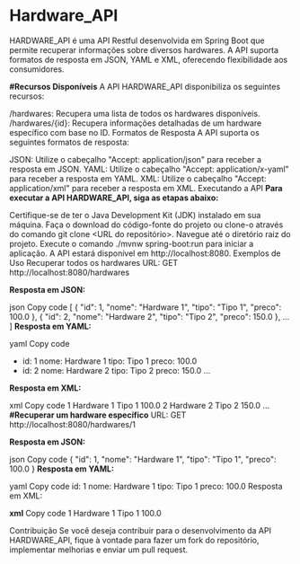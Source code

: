 # Hardware_API
HARDWARE_API é uma API Restful desenvolvida em Spring Boot que permite recuperar informações sobre diversos hardwares. A API suporta formatos de resposta em JSON, YAML e XML, oferecendo flexibilidade aos consumidores.

**#Recursos Disponíveis**
A API HARDWARE_API disponibiliza os seguintes recursos:

/hardwares: Recupera uma lista de todos os hardwares disponíveis.
/hardwares/{id}: Recupera informações detalhadas de um hardware específico com base no ID.
Formatos de Resposta
A API suporta os seguintes formatos de resposta:

JSON: Utilize o cabeçalho "Accept: application/json" para receber a resposta em JSON.
YAML: Utilize o cabeçalho "Accept: application/x-yaml" para receber a resposta em YAML.
XML: Utilize o cabeçalho "Accept: application/xml" para receber a resposta em XML.
Executando a API
**Para executar a API HARDWARE_API, siga as etapas abaixo:**

Certifique-se de ter o Java Development Kit (JDK) instalado em sua máquina.
Faça o download do código-fonte do projeto ou clone-o através do comando git clone <URL do repositório>.
Navegue até o diretório raiz do projeto.
Execute o comando ./mvnw spring-boot:run para iniciar a aplicação.
A API estará disponível em http://localhost:8080.
Exemplos de Uso
Recuperar todos os hardwares
URL: GET http://localhost:8080/hardwares

**Resposta em JSON:**

json
Copy code
[
  {
    "id": 1,
    "nome": "Hardware 1",
    "tipo": "Tipo 1",
    "preco": 100.0
  },
  {
    "id": 2,
    "nome": "Hardware 2",
    "tipo": "Tipo 2",
    "preco": 150.0
  },
  ...
]
**Resposta em YAML:**

yaml
Copy code
- id: 1
  nome: Hardware 1
  tipo: Tipo 1
  preco: 100.0
- id: 2
  nome: Hardware 2
  tipo: Tipo 2
  preco: 150.0
...

**Resposta em XML:**

xml
Copy code
<hardwares>
  <hardware>
    <id>1</id>
    <nome>Hardware 1</nome>
    <tipo>Tipo 1</tipo>
    <preco>100.0</preco>
  </hardware>
  <hardware>
    <id>2</id>
    <nome>Hardware 2</nome>
    <tipo>Tipo 2</tipo>
    <preco>150.0</preco>
  </hardware>
  ...
</hardwares>
**#Recuperar um hardware específico**
URL: GET http://localhost:8080/hardwares/1

**Resposta em JSON:**

json
Copy code
{
  "id": 1,
  "nome": "Hardware 1",
  "tipo": "Tipo 1",
  "preco": 100.0
}
**Resposta em YAML:**

yaml
Copy code
id: 1
nome: Hardware 1
tipo: Tipo 1
preco: 100.0
Resposta em XML:

**xml**
Copy code
<hardware>
  <id>1</id>
  <nome>Hardware 1</nome>
  <tipo>Tipo 1</tipo>
  <preco>100.0</preco>
</hardware>

Contribuição
Se você deseja contribuir para o desenvolvimento da API HARDWARE_API, fique à vontade para fazer um fork do repositório, implementar melhorias e enviar um pull request.

